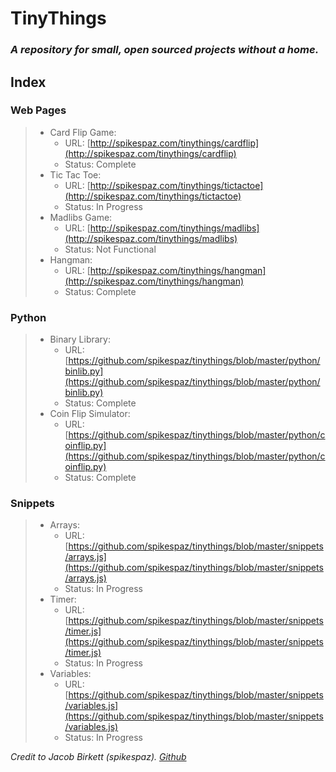 # TinyThings
### *A repository for small, open sourced projects without a home.*

## Index
### Web Pages
> * Card Flip Game:
>    * URL: [http://spikespaz.com/tinythings/cardflip](http://spikespaz.com/tinythings/cardflip)
>    * Status: Complete
> * Tic Tac Toe:
>    * URL: [http://spikespaz.com/tinythings/tictactoe](http://spikespaz.com/tinythings/tictactoe)
>    * Status: In Progress
> * Madlibs Game:
>    * URL: [http://spikespaz.com/tinythings/madlibs](http://spikespaz.com/tinythings/madlibs)
>    * Status: Not Functional
> * Hangman:
>    * URL: [http://spikespaz.com/tinythings/hangman](http://spikespaz.com/tinythings/hangman)
>    * Status: Complete

### Python
> * Binary Library:
>    * URL: [https://github.com/spikespaz/tinythings/blob/master/python/binlib.py](https://github.com/spikespaz/tinythings/blob/master/python/binlib.py)
>    * Status: Complete
> * Coin Flip Simulator:
>    * URL: [https://github.com/spikespaz/tinythings/blob/master/python/coinflip.py](https://github.com/spikespaz/tinythings/blob/master/python/coinflip.py)
>    * Status: Complete

### Snippets
> * Arrays:
>    * URL: [https://github.com/spikespaz/tinythings/blob/master/snippets/arrays.js](https://github.com/spikespaz/tinythings/blob/master/snippets/arrays.js)
>    * Status: In Progress
> * Timer:
>    * URL: [https://github.com/spikespaz/tinythings/blob/master/snippets/timer.js](https://github.com/spikespaz/tinythings/blob/master/snippets/timer.js)
>    * Status: In Progress
> * Variables:
>    * URL: [https://github.com/spikespaz/tinythings/blob/master/snippets/variables.js](https://github.com/spikespaz/tinythings/blob/master/snippets/variables.js)
>    * Status: In Progress

*Credit to Jacob Birkett (spikespaz). [Github](https://github.com/spikespaz/tinythings/)*
